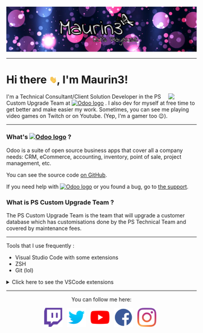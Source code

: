 ![banner](./images/banner.png)

---

# Hi there <img src="./images/hi.gif" width="20"/>, I'm Maurin3!

<img src="https://media.giphy.com/media/DDYvdi4RY5wze/giphy.gif" align="right" width="75"/>

I'm a Technical Consultant/Client Solution Developer in the PS Custom Upgrade Team at [![Odoo logo][2]][1] . I also dev for myself at free time to get better and make easier my work. Sometimes, you can see me playing video games on Twitch or on Youtube. (Yep, I'm a gamer too 😉).

---

### What's [![Odoo logo][2]][1] ?

Odoo is a suite of open source business apps that cover all a company needs: CRM, eCommerce, accounting, inventory, point of sale, project management, etc.

You can see the source code [on GitHub](https://github.com/odoo/odoo).

If you need help with [![Odoo logo][2]][1] or you found a bug, go to [the support](https://www.odoo.com/help).

### What is PS Custom Upgrade Team ?

The PS Custom Upgrade Team is the team that will upgrade a customer database which has customisations done by the PS Technical Team and covered by maintenance fees.

---

Tools that I use frequently :
* Visual Studio Code with some extensions
* ZSH
* Git (lol)


<details><summary>Click here to see the VSCode extensions</summary><p>

  - Git graph
  - Python
  - Markdown Preview Github Styling
  - TODO Highlight
  - XML Tools
  - Auto Close Tag
  - Auto Rename Tag
  - Rainbow CSV

</p></details>

---
<p align="center">You can follow me here: </p>

<p align="center">
    <a href="https://www.twitch.tv/maurin3" align="center"><img alt="Twitch" src="./images/twitch_logo.png" height="50"/></a> &nbsp;
    <a href="https://twitter.com/Maurin3_1994" align="center"><img alt="Twitter" src="./images/twitter_logo.png" height="50"/></a> &nbsp;
    <a href="https://www.youtube.com/c/Maurin3"><img alt="Youtube" src="./images/youtube_logo.png" height="50"/></a> &nbsp;
    <a href="https://www.facebook.com/Maurin3YT"><img alt="Facebook" src="./images/facebook_logo.png" height="50"/></a> &nbsp;
    <a href="https://www.instagram.com/maurin3_1994"><img alt="Instagram" src="./images/instagram_logo.png" height="50"/></a> &nbsp;
</p>

[1]: http://www.odoo.com
[2]: https://odoocdn.com/openerp_website/static/src/img/assets/png/odoo_logo_tiny.png
